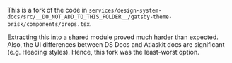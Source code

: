 This is a fork of the code in `services/design-system-docs/src/__DO_NOT_ADD_TO_THIS_FOLDER__/gatsby-theme-brisk/components/props.tsx`.

Extracting this into a shared module proved much harder than expected. Also, the UI differences between DS Docs and Atlaskit docs are significant (e.g. Heading styles). Hence, this fork was the least-worst option.
